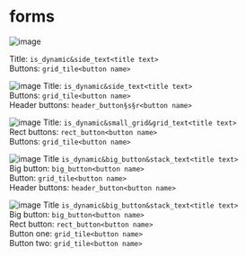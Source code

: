 # forms

![image](https://user-images.githubusercontent.com/83061703/202968771-69dcac6e-205f-4d0b-bd6f-38198fb78852.png)

Title: ```is_dynamic&side_text<title text>```  
Buttons: ```grid_tile<button name>```  

![image](https://user-images.githubusercontent.com/83061703/202969365-f4f1c063-3146-428f-8402-1bbefa8def25.png)
Title: ```is_dynamic&side_text<title text>```  
Buttons: ```grid_tile<button name>```  
Header buttons: ```header_button§s§r<button name>```

![image](https://user-images.githubusercontent.com/83061703/202970775-5119837d-e7a3-408d-98c5-4c317bb5c952.png)
Title: ```is_dynamic&small_grid&grid_text<title text>```  
Rect buttons: ```rect_button<button name>```  
Buttons: ```grid_tile<button name>```

![image](https://user-images.githubusercontent.com/83061703/202971792-a61ab216-ecb8-4f3e-8be0-fb90713ed039.png)
Title ```is_dynamic&big_button&stack_text<title text>```  
Big button: ```big_button<button name>```  
Button: ```grid_tile<button name>```  
Header buttons: ```header_button<button name>```

![image](https://user-images.githubusercontent.com/83061703/202972785-25ecf8d1-244a-4d98-9712-4430d29a5d07.png)
Title ```is_dynamic&big_button&stack_text<title text>```  
Big button: ```big_button<button name>```  
Rect button: ```rect_button<button name>```  
Button one: ```grid_tile<button name>```  
Button two: ```grid_tile<button name>```
